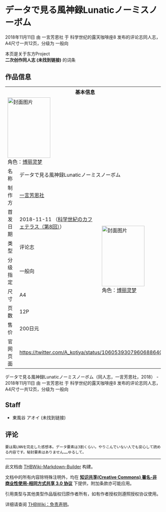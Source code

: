 # データで見る風神録Lunaticノーミスノーボム

<!-- source html: G:\repos\THBWiki-Markdown-Builder\THBWikiMarkdown\Temp\main\7\7c\ns0%3A%E3%83%87%E3%83%BC%E3%82%BF%E3%81%A7%E8%A6%8B%E3%82%8B%E9%A2%A8%E7%A5%9E%E9%8C%B2Lunatic%E3%83%8E%E3%83%BC%E3%83%9F%E3%82%B9%E3%83%8E%E3%83%BC%E3%83%9C%E3%83%A0.html -->

2018年11月11日 由 一言芳恩社 于 科学世纪的露天咖啡座8 发布的评论志同人志，A4尺寸一共12页，分级为 一般向

本页是关于东方Project  
 **二次创作同人志 (未找到链接)** 的词条
## 作品信息

<table><tbody><tr><th colspan="3">基本信息</th></tr><tr><td class="cover-artwork-mobile" colspan="2"><a href="./文件-データで見る風神録Lunaticノーミスノーボム封面.jpg.md" class="image" title="封面图片"><img alt="封面图片" src="https://upload.thwiki.cc/thumb/1/18/%E3%83%87%E3%83%BC%E3%82%BF%E3%81%A7%E8%A6%8B%E3%82%8B%E9%A2%A8%E7%A5%9E%E9%8C%B2Lunatic%E3%83%8E%E3%83%BC%E3%83%9F%E3%82%B9%E3%83%8E%E3%83%BC%E3%83%9C%E3%83%A0%E5%B0%81%E9%9D%A2.jpg/138px-%E3%83%87%E3%83%BC%E3%82%BF%E3%81%A7%E8%A6%8B%E3%82%8B%E9%A2%A8%E7%A5%9E%E9%8C%B2Lunatic%E3%83%8E%E3%83%BC%E3%83%9F%E3%82%B9%E3%83%8E%E3%83%BC%E3%83%9C%E3%83%A0%E5%B0%81%E9%9D%A2.jpg" decoding="async" loading="lazy" width="138" height="196" srcset="https://upload.thwiki.cc/thumb/1/18/%E3%83%87%E3%83%BC%E3%82%BF%E3%81%A7%E8%A6%8B%E3%82%8B%E9%A2%A8%E7%A5%9E%E9%8C%B2Lunatic%E3%83%8E%E3%83%BC%E3%83%9F%E3%82%B9%E3%83%8E%E3%83%BC%E3%83%9C%E3%83%A0%E5%B0%81%E9%9D%A2.jpg/208px-%E3%83%87%E3%83%BC%E3%82%BF%E3%81%A7%E8%A6%8B%E3%82%8B%E9%A2%A8%E7%A5%9E%E9%8C%B2Lunatic%E3%83%8E%E3%83%BC%E3%83%9F%E3%82%B9%E3%83%8E%E3%83%BC%E3%83%9C%E3%83%A0%E5%B0%81%E9%9D%A2.jpg 1.5x, https://upload.thwiki.cc/thumb/1/18/%E3%83%87%E3%83%BC%E3%82%BF%E3%81%A7%E8%A6%8B%E3%82%8B%E9%A2%A8%E7%A5%9E%E9%8C%B2Lunatic%E3%83%8E%E3%83%BC%E3%83%9F%E3%82%B9%E3%83%8E%E3%83%BC%E3%83%9C%E3%83%A0%E5%B0%81%E9%9D%A2.jpg/277px-%E3%83%87%E3%83%BC%E3%82%BF%E3%81%A7%E8%A6%8B%E3%82%8B%E9%A2%A8%E7%A5%9E%E9%8C%B2Lunatic%E3%83%8E%E3%83%BC%E3%83%9F%E3%82%B9%E3%83%8E%E3%83%BC%E3%83%9C%E3%83%A0%E5%B0%81%E9%9D%A2.jpg 2x" data-file-width="848" data-file-height="1200"></a><div class="cover-char">角色：<a href="./博丽灵梦.md" title="博丽灵梦">博丽灵梦</a></div></td>
</tr><tr><td class="label">名称</td><td colspan="2"> データで見る風神録Lunaticノーミスノーボム </td></tr><tr><td class="label">制作方</td><td><a href="./一言芳恩社.md" title="一言芳恩社">一言芳恩社</a></td><td class="cover-artwork" rowspan="7" style="min-width:196px;"><a href="./文件-データで見る風神録Lunaticノーミスノーボム封面.jpg.md" class="image" title="封面图片"><img alt="封面图片" src="https://upload.thwiki.cc/thumb/1/18/%E3%83%87%E3%83%BC%E3%82%BF%E3%81%A7%E8%A6%8B%E3%82%8B%E9%A2%A8%E7%A5%9E%E9%8C%B2Lunatic%E3%83%8E%E3%83%BC%E3%83%9F%E3%82%B9%E3%83%8E%E3%83%BC%E3%83%9C%E3%83%A0%E5%B0%81%E9%9D%A2.jpg/138px-%E3%83%87%E3%83%BC%E3%82%BF%E3%81%A7%E8%A6%8B%E3%82%8B%E9%A2%A8%E7%A5%9E%E9%8C%B2Lunatic%E3%83%8E%E3%83%BC%E3%83%9F%E3%82%B9%E3%83%8E%E3%83%BC%E3%83%9C%E3%83%A0%E5%B0%81%E9%9D%A2.jpg" decoding="async" loading="lazy" width="138" height="196" srcset="https://upload.thwiki.cc/thumb/1/18/%E3%83%87%E3%83%BC%E3%82%BF%E3%81%A7%E8%A6%8B%E3%82%8B%E9%A2%A8%E7%A5%9E%E9%8C%B2Lunatic%E3%83%8E%E3%83%BC%E3%83%9F%E3%82%B9%E3%83%8E%E3%83%BC%E3%83%9C%E3%83%A0%E5%B0%81%E9%9D%A2.jpg/208px-%E3%83%87%E3%83%BC%E3%82%BF%E3%81%A7%E8%A6%8B%E3%82%8B%E9%A2%A8%E7%A5%9E%E9%8C%B2Lunatic%E3%83%8E%E3%83%BC%E3%83%9F%E3%82%B9%E3%83%8E%E3%83%BC%E3%83%9C%E3%83%A0%E5%B0%81%E9%9D%A2.jpg 1.5x, https://upload.thwiki.cc/thumb/1/18/%E3%83%87%E3%83%BC%E3%82%BF%E3%81%A7%E8%A6%8B%E3%82%8B%E9%A2%A8%E7%A5%9E%E9%8C%B2Lunatic%E3%83%8E%E3%83%BC%E3%83%9F%E3%82%B9%E3%83%8E%E3%83%BC%E3%83%9C%E3%83%A0%E5%B0%81%E9%9D%A2.jpg/277px-%E3%83%87%E3%83%BC%E3%82%BF%E3%81%A7%E8%A6%8B%E3%82%8B%E9%A2%A8%E7%A5%9E%E9%8C%B2Lunatic%E3%83%8E%E3%83%BC%E3%83%9F%E3%82%B9%E3%83%8E%E3%83%BC%E3%83%9C%E3%83%A0%E5%B0%81%E9%9D%A2.jpg 2x" data-file-width="848" data-file-height="1200"></a><div class="cover-char">角色：<a href="./博丽灵梦.md" title="博丽灵梦">博丽灵梦</a></div></td>
</tr><tr><td class="label">首发日期</td><td>2018-11-11&#160;（<a href="/展会作品列表?e=%E7%A7%91%E5%AD%A6%E4%B8%96%E7%BA%AA%E7%9A%84%E9%9C%B2%E5%A4%A9%E5%92%96%E5%95%A1%E5%BA%A7%238">科学世紀のカフェテラス（第8回）</a>）</td></tr><tr><td class="label">类型</td><td>评论志</td></tr><tr><td class="label">分级指定</td><td>一般向</td></tr><tr><td class="label">尺寸</td><td>A4</td></tr><tr><td class="label">页数</td><td>12P</td></tr><tr><td class="label">售价</td><td>200日元</td></tr>
<tr><td class="label">官网页面</td><td colspan="2"><a rel="nofollow" class="external free" href="https://twitter.com/A_kotiya/status/1060539307960688640">https://twitter.com/A_kotiya/status/1060539307960688640</a></td></tr></tbody></table>

データで見る風神録Lunaticノーミスノーボム（同人志，一言芳恩社，2018） - 2018年11月11日 由 一言芳恩社 于 科学世纪的露天咖啡座8 发布的评论志同人志，A4尺寸一共12页，分级为 一般向
## Staff
- 東風谷 アオイ (未找到链接)

## 评论
```
要は風LNNを完走した感想本。データ要素は3割くらい。やりこんでいない人でも安心して読める内容です。秘封要素はありません……ゆるして。
```

  
  

  





---

此文档由 [THBWiki-Markdown-Builder](https://github.com/Delsin-Yu/THBWiki-Markdown-Builder) 构建。

文档中的所有内容除特殊注明外，均在 [**知识共享(Creative Commons) 署名-非商业性使用-相同方式共享 3.0 协议**](https://creativecommons.org/licenses/by-sa/3.0/deed.zh-hans) 下提供，附加条款亦可能应用。

引用类型与其他类型作品版权归原作者所有，如有作者授权则遵照授权协议使用。

详细请查阅 [THBWiki：免责声明](https://thbwiki.cc/THBWiki:%E5%85%8D%E8%B4%A3%E5%A3%B0%E6%98%8E)。

